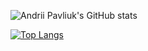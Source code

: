![Andrii Pavliuk's GitHub stats](https://github-readme-stats.vercel.app/api?username=cutpix&show_icons=true&theme=radical)

[![Top Langs](https://github-readme-stats.vercel.app/api/top-langs/?username=cutpix)](https://github.com/cutpix)
